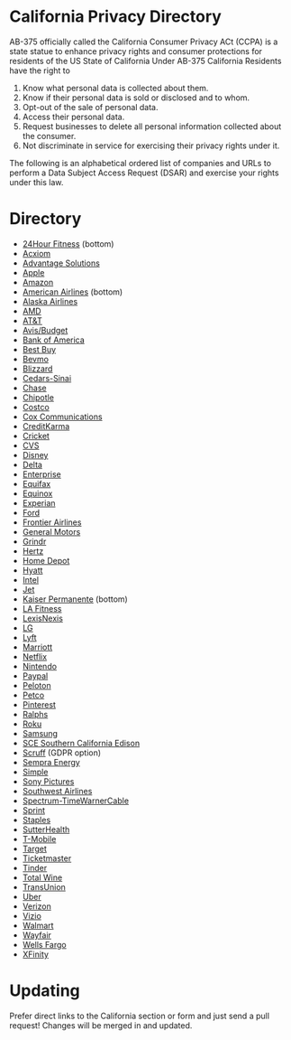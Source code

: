 # California Privacy Directory
AB-375 officially called the California Consumer Privacy ACt (CCPA) is a state statue to enhance privacy rights and consumer protections for residents of the US State of California
Under AB-375 California Residents have the right to

1. Know what personal data is collected about them.
2. Know if their personal data is sold or disclosed and to whom.
3. Opt-out of the sale of personal data.
4. Access their personal data.
5. Request businesses to delete all personal information collected about the consumer.
6. Not discriminate in service for exercising their privacy rights under it.

The following is an alphabetical ordered list of companies and URLs to perform a Data Subject Access Request (DSAR) and exercise your rights under this law. 

# Directory
* [24Hour Fitness](https://www.24hourfitness.com/membership/inclub_privacy_policy.html) (bottom)
* [Acxiom](https://isapps.acxiom.com/optout/optout.aspx)
* [Advantage Solutions](https://privacyportal-cdn.onetrust.com/dsarwebform/d6cba5fa-4e44-47b7-8e91-8f217ac30350/c81e9b88-7ed7-41cf-b6bc-7d2c781f93b9.html)
* [Apple](https://www.apple.com/legal/privacy/california/)
* [Amazon](https://www.amazon.com/gp/help/customer/display.html?nodeId=GC5HB5DVMU5Y8CJ2)
* [American Airlines](https://www.aa.com/i18n/customer-service/support/privacy-policy.jsp) (bottom)
* [Alaska Airlines](https://privacyportal-cdn.onetrust.com/dsarwebform/7a066a1e-5ec0-4f03-ba72-9ee06ba6e1d3/2d92e0a3-b352-421c-9481-1ea9f187fc27.html)
* [AMD](https://www.amd.com/en/corporate/privacy#faq-Your-California-Privacy-Notice-and-Rights)
* [AT&T](https://www.att.com/cmp/ccpa/dnsatt)
* [Avis/Budget](https://privacyportal-cdn.onetrust.com/dsarwebform/3049dc52-d1d0-4f29-98a6-716dc298f06f/db26e683-0e64-4e8a-93fa-943ab693d0f2.html)
* [Bank of America](https://www.bankofamerica.com/security-center/consumer-privacy-notice/)
* [Best Buy](https://www.bestbuy.com/site/privacy-policy/california-privacy-rights/pcmcat204400050063.c)
* [Bevmo](https://www.bevmo.com/privacy-policy/ccpa-submission)
* [Blizzard](https://www.blizzard.com/en-us/legal/a97631bf-2b21-4755-a740-5934bd5cb632/do-not-sell-my-personal-information)
* [Cedars-Sinai](https://www.cedars-sinai.org/privacy-policy.html)
* [Chase](https://www.chase.com/digital/resources/privacy-security/privacy/ca-consumer-privacy-act/ccpa-request)
* [Chipotle](https://www.chipotle.com/donotsell)
* [Costco](https://www.costco.com/DNSMIView)
* [Cox Communications](https://www.cox.com/aboutus/policies/ccpa.html)
* [CreditKarma](https://www.creditkarma.com/about/privacy-ca-20200101)
* [Cricket](https://www.cricketwireless.com/privacy)
* [CVS](https://www.cvs.com/extracare/ccpa)
* [Disney](https://privacy.thewaltdisneycompany.com/en/dnsmi/)
* [Delta](https://www.delta.com/us/en/legal/privacy-and-security)
* [Enterprise](https://enterpriseprivacy.ethicspointvp.com/custom/enterpriseprivacy/forms/privacy/form_data.asp?lang=en)
* [Equifax](https://myprivacy.equifax.com/personal-info)
* [Equinox](https://www.equinox.com/privacyrequest)
* [Experian](https://www.experian.com/privacy/ccpa-privacy-policy.html)
* [Ford](http://www.ford.com/help/privacy/ccpa)
* [Frontier Airlines](https://privacyportal-cdn.onetrust.com/dsarwebform/d05efb49-8659-41c8-a149-06569bb9429f/b1553c03-92ee-47cc-a026-4b191092dcf2.html)
* [General Motors](https://www.gm.com/consumer-privacy.html)
* [Grindr](https://www.grindr.com/privacy-policy/#calResident)
* [Hertz](https://pub.emails.hertz.com/californiaprivacyrights)
* [Home Depot](https://www.homedepot.com/c/Exercise_My_Privacy_Rights)
* [Hyatt](https://privacyportal-cdn.onetrust.com/dsarwebform/9c6a75e1-7924-4576-b3ba-d5ec88c9ad5e/99cb394e-9038-4c9a-81e4-285f5688f5e8.html)
* [Intel](https://www.intel.com/content/www/us/en/privacy/privacy-ccpa-california.html)
* [Jet](https://jet.com/privacy-notice)
* [Kaiser Permanente](https://healthy.kaiserpermanente.org/privacy) (bottom)
* [LA Fitness](https://privacyrights.fitnessintl.com/)
* [LexisNexis](https://risk.lexisnexis.com/ccpa)
* [LG](https://www.lg.com/us/privacy)
* [Lyft](https://www.lyft.com/privacy)
* [Marriott](https://privacyportal-cdn.onetrust.com/dsarwebform/0894cd2c-85ba-4d0b-8ec1-e18f3735e0e0/6a56958d-33d0-40a7-82d4-9859be6f1f82.html)
* [Netflix](https://help.netflix.com/legal/privacy#ccpa)
* [Nintendo](https://www.nintendo.com/privacy-request/)
* [Paypal](https://www.paypal.com/us/smarthelp/contact-us?email=privacy)
* [Peloton](https://www.onepeloton.com/california-privacy-notice)
* [Petco](https://dsar.oncentrl.com/petco_rightsrequest.html)
* [Pinterest](https://policy.pinterest.com/en/privacy-policy)
* [Ralphs](https://www.ralphs.com/i/privacy-policy/rights-and-choices)
* [Roku](https://privacy.roku.com/ccpa)
* [Samsung](https://www.samsung.com/us/privacy/ccpa/)
* [SCE Southern California Edison](https://www.sce.com/california-consumer-privacy-act-information-request)
* [Scruff](https://support.scruff.com/hc/en-us/requests/new?ticket_form_id=360000081353) (GDPR option)
* [Sempra Energy](https://www.sempra.com/privacy#tab-2262)
* [Simple](https://www.simple.com/policies/simple-privacy-policy)
* [Sony Pictures](https://secure.sonypictures.com/corp/contactus.html)
* [Southwest Airlines](https://t.iluv.southwest.com/webApp/swaAPP_DataPrivacy_CustomerContact)
* [Spectrum-TimeWarnerCable](https://www.spectrum.com/policies/your-privacy-rights-opt-out)
* [Sprint](https://www.sprint.com/en/ccpaportal/california-consumer-privacy-act.html)
* [Staples](https://submit-irm.trustarc.com/services/validation/2394f394-3df4-4051-bfa1-50c2cfa45f02)
* [SutterHealth](https://www.sutterhealth.org/privacy/privacy-request)
* [T-Mobile](https://www.t-mobile.com/privacy-center/take-control-of-your-data)
* [Target](https://www.target.com/do-not-sell-ca)
* [Ticketmaster](https://app.onetrust.com/app/#/webform/a912475c-660e-40a7-b320-844ea439062a)
* [Tinder](https://www.gotinder.com/help)
* [Total Wine](https://privacyportal-cdn.onetrust.com/dsarwebform/e8e8c9e2-21a8-4ddb-9a65-ea588ce288e7/d9869c13-df6f-4e17-bd93-828f47dc9e79.html)
* [TransUnion](https://www.transunion.com/consumer-privacy)
* [Uber](https://privacy.uber.com/privacy/california)
* [Verizon](https://www.verizonwireless.com/support/ccpa-faqs/)
* [Vizio](https://www.vizio.com/en/terms/privacy-policy)
* [Walmart](https://corporate.walmart.com/privacy-security/california-privacy-rights)
* [Wayfair](https://www.wayfair.com/customerservice/general_info.php)
* [Wells Fargo](https://www.wellsfargo.com/privacy-security/privacy/california-consumer-privacy-notice/)
* [XFinity](https://pc2.mypreferences.com/Comcast/Opt-Out/AffiliateSharing)

# Updating
Prefer direct links to the California section or form and just send a pull request!
Changes will be merged in and updated.
